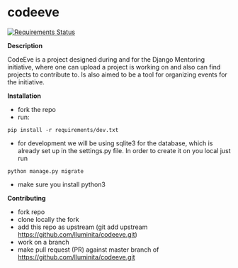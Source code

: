 # codeeve

[![Requirements
Status](https://requires.io/github/luminitacristinalazarescu/codeeve/requirements.svg?branch=master)](https://requires.io/github/luminitacristinalazarescu/codeeve/requirements/?branch=master)

**Description**

CodeEve is a project designed during and for the Django Mentoring initiative, where one can upload a project is working on and also can find projects to contribute to. Is also aimed to be a tool for organizing events for the initiative.

**Installation**
* fork the repo
* run:
```
pip install -r requirements/dev.txt
```
* for development we will be using sqlite3 for the database, which is already
  set up in the settings.py file. In order to create it on you local just run
```
python manage.py migrate
```
* make sure you install python3

**Contributing**
* fork repo
* clone locally the fork
* add this repo as upstream (git add upstream https://github.com/lluminita/codeeve.git)
* work on a branch
* make pull request (PR) against master branch of https://github.com/lluminita/codeeve.git

